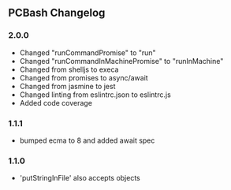 ## PCBash Changelog

### 2.0.0
- Changed "runCommandPromise" to "run"
- Changed "runCommandInMachinePromise" to "runInMachine"
- Changed from shelljs to execa
- Changed from promises to async/await
- Changed from jasmine to jest
- Changed linting from eslintrc.json to eslintrc.js
- Added code coverage

### 1.1.1
- bumped ecma to 8 and added await spec

### 1.1.0
- 'putStringInFile' also accepts objects
